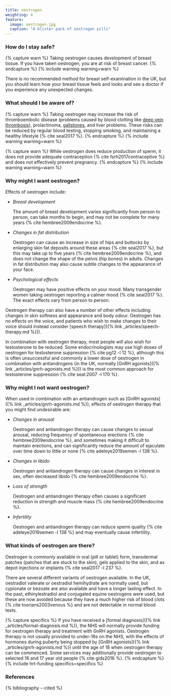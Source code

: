 ```yaml
---
title: oestrogen
weighting: 4
feature:
  image: oestrogen.jpg
  caption: "A blister pack of oestrogen pills"
---
```


### How do I stay safe?

{% capture warn %}
Taking oestrogen causes development of breast tissue. If you have taken oestrogen, you are at risk of breast cancer.
{% endcapture %}
{% include warning warning=warn %}

There is no recommended method for breast self-examination in the UK, but you should learn how your breast tissue feels and looks and see a doctor if you experience any unexpected changes.

### What should I be aware of?

{% capture warn %}
Taking oestrogen may increase the risk of thromboembolic disease (problems caused by blood clotting like [deep vein thrombosis](http://www.nhs.uk/Conditions/deep-vein-thrombosis/Pages/Introduction.aspx)), prolactinoma, [gallstones](http://www.nhs.uk/conditions/Gallstones/Pages/Introduction.aspx), and liver problems. These risks can be reduced by regular blood testing, stopping smoking, and maintaining a healthy lifestyle {% cite seal2017 %}.
{% endcapture %}
{% include warning warning=warn %}

{% capture warn %}
While oestrogen does reduce production of sperm, it does not provide adequate contraception {% cite fsrh2017contraceptive %} and does not effectively prevent pregnancy.
{% endcapture %}
{% include warning warning=warn %}

### Why might I want oestrogen?

Effects of oestrogen include:

- *Breast development*

  The amount of breast development varies significantly from person to person, can take months to begin, and may not be complete for many years {% cite hembree2009endocrine %}. 

- *Changes in fat distribution*

  Oestrogen can cause an increase in size of hips and buttocks by enlarging skin fat deposits around these areas {% cite seal2017 %}, but this may take up to five years {% cite hembree2009endocrine %}, and does not change the shape of the pelvis (hip bones) in adults. Changes in fat distribution may also cause subtle changes to the appearance of your face.

- *Psychological effects*

  Oestrogen may have positive effects on your mood. Many transgender women taking oestrogen reporting a calmer mood {% cite seal2017 %}. The exact effects vary from person to person.

Oestrogen therapy can also have a number of other effects including changes in skin softness and appearance and body odour. Oestrogen has no effects on the voice, and patients who wish to make changes to their voice should instead consider [speech therapy]({% link _articles/speech-therapy.md %})).

In combination with oestrogen therapy, most people will also wish for testosterone to be reduced. Some endocrinologists may use high doses of oestrogen for testosterone suppression {% cite pg12 -l 12 %}, although this is often unsuccessful and commonly a lower dose of oestrogen in combination with antiandrogens (in the UK, normally [GnRH agonists]({% link _articles/gnrh-agonists.md %})) is the most common approach for testosterone suppression {% cite seal:2007 -l 170 %}.

### Why might I not want oestrogen?

When used in combination with an antiandrogen such as [GnRH agonists]({% link _articles/gnrh-agonists.md %}), effects of oestrogen therapy that you might find undesirable are:

- *Changes in arousal*

  Oestrogen and antiandrogen therapy can cause changes to sexual arousal, reducing frequency of spontaneous erections {% cite hembree2009endocrine %}, and sometimes making it difficult to maintain erections, and can significantly reduce the amount of ejaculate over time down to little or none {% cite adeleye2019semen -l 138 %}.

- *Changes in libido*

  Oestrogen and antiandrogen therapy can cause changes in interest in sex, often decreased libido {% cite hembree2009endocrine %}.

- *Loss of strength*

  Oestrogen and antiandrogen therapy often causes a significant reduction in strength and muscle mass {% cite hembree2009endocrine %}.

- *Infertility*

  Oestrogen and antiandrogen therapy can reduce sperm quality {% cite adeleye2019semen -l 138 %} and may eventually cause infertility. 

### What kinds of oestrogen are there?

Oestrogen is commonly available in oral (pill or tablet) form, transdermal patches (patches that are stuck to the skin), gels applied to the skin, and as depot injections or implants {% cite seal2017 -l 237 %}.

There are several different variants of oestrogen available. In the UK, oestradiol valerate or oestradiol hemihydrate are normally used, but cypionate or bezoate are also available and have a longer lasting effect. In the past, ethinylestradiol and conjugated equine oestrogens were used, but these are now avoided because they have a much higher risk of blood clots {% cite toorians2003venous %} and are not detectable in normal blood tests.

{% capture specifics %}
If you have received a [formal diagnosis]({% link _articles/formal-diagnosis.md %}), the NHS will normally provide funding for oestrogen therapy and treatment with GnRH agonists. Oestrogen therapy is not usually provided to under-18s on the NHS, with the effects of hormones during puberty being stopped by [GnRH agonists]({% link _articles/gnrh-agonists.md %}) until the age of 18 when oestrogen therapy can be commenced. Some services may additionally provide oestrogen to selected 16 and 17 year old people {% cite gids2016 %}.
{% endcapture %}
{% include hrt-funding specifics=specifics %}

### References

{% bibliography --cited %}
